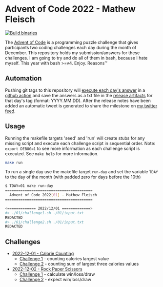 # Advent of Code 2022 - Mathew Fleisch

[![Build binaries](https://github.com/mathew-fleisch/adventofcode2022/actions/workflows/release.yaml/badge.svg)](https://github.com/mathew-fleisch/adventofcode2022/actions/workflows/release.yaml)

The [Advent of Code](https://adventofcode.com/) is a programming puzzle challenge that gives participants two coding challenges each day during the month of December. This repository holds my submission/answers for these challenges. I am going to try and do all of them in bash, because I hate myself. This year with bash >=v4. Enjoy. Reasons™

## Automation

Pushing git tags to this repository will [execute each day's answer](https://github.com/mathew-fleisch/adventofcode2022/actions/workflows/release.yaml) in a [github action](.github/workflows/release.yaml) and save the answers as a txt file in the [release artifacts](https://github.com/mathew-fleisch/adventofcode2022/releases) for that day's tag (format: YYYY.MM.DD). After the release notes have been added an automatic tweet is generated to share the milestone on [my twitter feed](https://twitter.com/draxiomatic). 


## Usage

Running the makefile targets 'seed' and 'run' will create stubs for any missing script and execute each challenge script in sequential order. Note: `export DEBUG=1` to see more information as each challenge script is executed. See `make help` for more information.

```bash
make run
```

To run a single day use the makefile target `run-day` and set the variable `TDAY` to the day of the month (with padded zero for days before the 10th)

```bash
$ TDAY=01 make run-day
========================================
  Advent of Code 2022[01] - Mathew Fleisch
========================================

<============= 2022/12/01 =============>
#> ./01/challenge1.sh ./01/input.txt
REDACTED
#> ./01/challenge2.sh ./01/input.txt
REDACTED
```

## Challenges

 - [2022-12-01 - Calorie Counting](01)
    - [Challenge 1](01/challenge1.sh) - counting calories largest value
    - [Challenge 2](01/challenge2.sh) - counting sum of largest three calories values
  - [2022-12-02 - Rock Paper Scissors](02)
    - [Challenge 1](02/challenge1.sh) - calculate win/loss/draw
    - [Challenge 2](02/challenge2.sh) - expect win/loss/draw
 